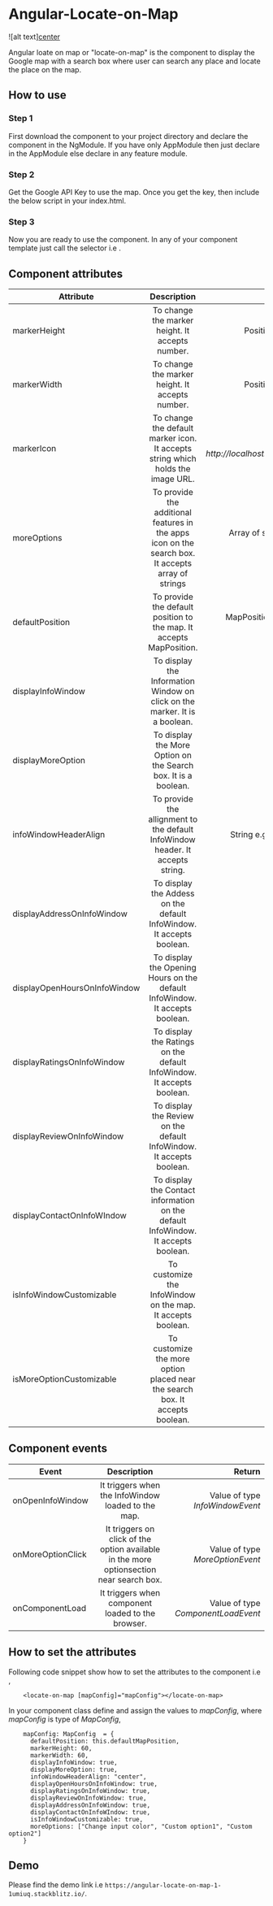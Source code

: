 # Angular-Locate-on-Map
![alt text][center](https://github.com/bikash-b/Angular-Locate-on-Map/blob/master/locate-on-map.png)

Angular loate on map or "locate-on-map" is the component to display the Google map with a search box where user can search any place and locate the place on the map.

## How to use

### Step 1

First download the component to your project directory and declare the component in the NgModule. If you have only AppModule then just declare in the AppModule else declare in any feature module.

### Step 2

Get the Google API Key to use the map. Once you get the key, then include the below script in your index.html.

*<script async defer src="https://maps.googleapis.com/maps/api/js?key=YOUR_API_KEY&callback=initMap" type="text/javascript"></script>*

### Step 3

Now you are ready to use the component. In any of your component template just call the selector i.e *<locate-on-map></locate-on-map>*.

## Component attributes

| Attribute     | Description   | Value |
| ------------- |:-------------:| -----:|
| markerHeight      | To change the marker height. It accepts number. | Positive number e.g 20, 30, 50 |
| markerWidth      | To change the marker height. It accepts number. | Positive number e.g 20, 30, 50 |
| markerIcon      | To change the default marker icon. It accepts string which holds the image URL. | Image URL e.g *http://localhost:4200/assets/marker.png* |
| moreOptions      | To provide the additional features in the apps icon on the search box. It accepts array of strings | Array of strings e.g ["Change input color", "Get place info"] |
| defaultPosition      | To provide the default position to the map. It accepts MapPosition. | MapPosition e.g lattitude, longitude, zoom |
| displayInfoWindow      | To display the Information Window on click on the marker. It is a boolean. | Boolean e.g true or false |
| displayMoreOption      | To display the More Option on the Search box. It is a boolean. | Boolean e.g true or false |
| infoWindowHeaderAlign      | To provide the allignment to the default InfoWindow header. It accepts string. | String e.g 'left' or 'center' or 'right'|
| displayAddressOnInfoWindow      | To display the Addess on the default InfoWindow. It accepts boolean. | Boolean e.g true or false |
| displayOpenHoursOnInfoWindow      | To display the Opening Hours on the default InfoWindow. It accepts boolean. | Boolean e.g true or false |
| displayRatingsOnInfoWindow      | To display the Ratings on the default InfoWindow. It accepts boolean. | Boolean e.g true or false |
| displayReviewOnInfoWindow      | To display the Review on the default InfoWindow. It accepts boolean. | Boolean e.g true or false |
| displayContactOnInfoWIndow      | To display the Contact information on the default InfoWindow. It accepts boolean. | Boolean e.g true or false |
| isInfoWindowCustomizable      | To customize the InfoWindow on the map. It accepts boolean. | Boolean e.g true or false |
| isMoreOptionCustomizable      | To customize the more option placed near the search box. It accepts boolean. | Boolean e.g true or false |

## Component events

| Event         | Description   | Return |
| ------------- |:-------------:| -----:|
| onOpenInfoWindow      | It triggers when the InfoWindow loaded to the map. | Value of type *InfoWindowEvent* |
| onMoreOptionClick      | It triggers on click of the option available in the more optionsection near search box. | Value of type *MoreOptionEvent* |
| onComponentLoad      | It triggers when component loaded to the browser. | Value of type *ComponentLoadEvent* |

## How to set the attributes

Following code snippet show how to set the attributes to the component i.e *<locate-on-map>*,
  
        <locate-on-map [mapConfig]="mapConfig"></locate-on-map>
        
In your component class define and assign the values to *mapConfig*, where *mapConfig* is type of *MapConfig*,

        mapConfig: MapConfig  = {
          defaultPosition: this.defaultMapPosition,
          markerHeight: 60,
          markerWidth: 60,
          displayInfoWindow: true,
          displayMoreOption: true,
          infoWindowHeaderAlign: "center",
          displayOpenHoursOnInfoWindow: true,
          displayRatingsOnInfoWindow: true,
          displayReviewOnInfoWindow: true,
          displayAddressOnInfoWindow: true,
          displayContactOnInfoWIndow: true,
          isInfoWindowCustomizable: true,
          moreOptions: ["Change input color", "Custom option1", "Custom option2"]
        }
        
## Demo

Please find the demo link i.e `https://angular-locate-on-map-1-1umiuq.stackblitz.io/`.
